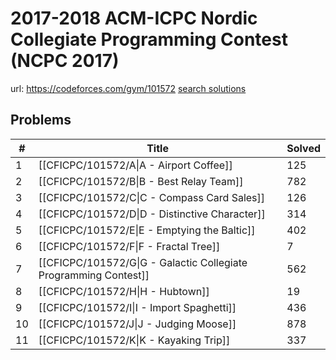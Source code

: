 # 2017-2018 ACM-ICPC Nordic Collegiate Programming Contest (NCPC 2017)

url: https://codeforces.com/gym/101572
[search solutions](https://www.google.com/search?q=Solution+OR+題解+2017-2018+ACM-ICPC+Nordic+Collegiate+Programming+Contest+(NCPC+2017))

## Problems

| # | Title | Solved |
| --- | --- | --- |
|1|[[CFICPC/101572/A\|A - Airport Coffee]]|125|
|2|[[CFICPC/101572/B\|B - Best Relay Team]]|782|
|3|[[CFICPC/101572/C\|C - Compass Card Sales]]|126|
|4|[[CFICPC/101572/D\|D - Distinctive Character]]|314|
|5|[[CFICPC/101572/E\|E - Emptying the Baltic]]|402|
|6|[[CFICPC/101572/F\|F - Fractal Tree]]|7|
|7|[[CFICPC/101572/G\|G - Galactic Collegiate Programming Contest]]|562|
|8|[[CFICPC/101572/H\|H - Hubtown]]|19|
|9|[[CFICPC/101572/I\|I - Import Spaghetti]]|436|
|10|[[CFICPC/101572/J\|J - Judging Moose]]|878|
|11|[[CFICPC/101572/K\|K - Kayaking Trip]]|337|

